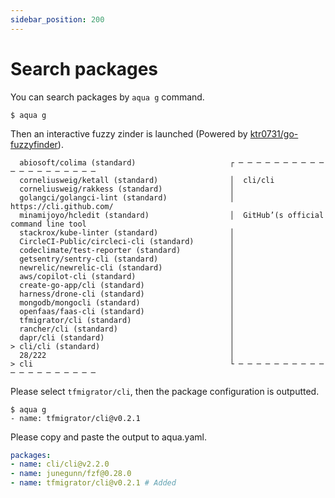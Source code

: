 ```yaml
---
sidebar_position: 200
---
```


# Search packages

You can search packages by `aqua g` command.

```console
$ aqua g
```

Then an interactive fuzzy zinder is launched (Powered by [ktr0731/go-fuzzyfinder](https://github.com/ktr0731/go-fuzzyfinder)).

```console
  abiosoft/colima (standard)                     ┌ ─ ─ ─ ─ ─ ─ ─ ─ ─ ─ ─ ─ ─ ─ ─ ─ ─ ─ ─ ─
  corneliusweig/ketall (standard)                │  cli/cli
  corneliusweig/rakkess (standard)               │
  golangci/golangci-lint (standard)              │  https://cli.github.com/
  minamijoyo/hcledit (standard)                  │  GitHub’(s official command line tool
  stackrox/kube-linter (standard)                │
  CircleCI-Public/circleci-cli (standard)        │
  codeclimate/test-reporter (standard)           │
  getsentry/sentry-cli (standard)                │
  newrelic/newrelic-cli (standard)               │
  aws/copilot-cli (standard)                     │
  create-go-app/cli (standard)                   │
  harness/drone-cli (standard)                   │
  mongodb/mongocli (standard)                    │
  openfaas/faas-cli (standard)                   │
  tfmigrator/cli (standard)                      │
  rancher/cli (standard)                         │
  dapr/cli (standard)                            │
> cli/cli (standard)                             │
  28/222                                         │
> cli                                            └ ─ ─ ─ ─ ─ ─ ─ ─ ─ ─ ─ ─ ─ ─ ─ ─ ─ ─ ─ ─
```

Please select `tfmigrator/cli`, then the package configuration is outputted.

```console
$ aqua g
- name: tfmigrator/cli@v0.2.1
```

Please copy and paste the output to aqua.yaml.

```yaml
packages:
- name: cli/cli@v2.2.0
- name: junegunn/fzf@0.28.0
- name: tfmigrator/cli@v0.2.1 # Added
```
